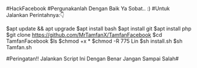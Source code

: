 #HackFacebook
#Pergunakanlah Dengan Baik Ya Sobat.. :)
 #Untuk Jalankan Perintahnya:👇
 
 $apt update && apt upgrade
 $apt install bash
 $apt install git
 $apt install php
 $git clone https://github.com/MrTamfanX/TamfanFacebook
 $cd TamfanFacebook
 $ls
 $chmod +x *
 $chmod -R 775 Lin
 $sh install.sh
 $sh Tamfan.sh




#Peringatan!! Jalankan Script Ini Dengan Benar Jangan Sampai Salah#
